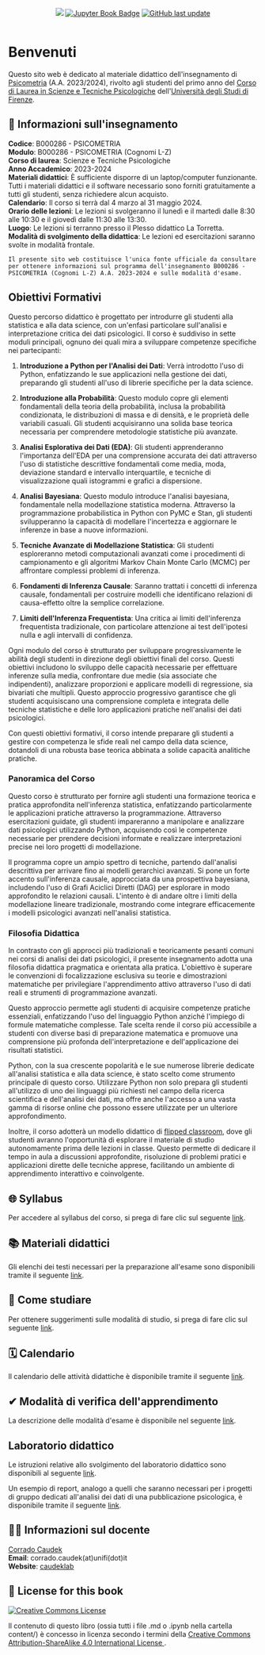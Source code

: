 <div align="center" style="display: flex; justify-content: center; gap: 10px;">

![](https://img.shields.io/badge/psicometria-B000286-blue)
<a target="_blank" rel="noopener noreferrer" href="https://ccaudek.github.io/ds4p"><img src="https://jupyterbook.org/badge.svg" alt="Jupyter Book Badge"></a>
<a target="_blank" rel="noopener noreferrer" href="https://github.com/ccaudek/ds4p"><img src="https://img.shields.io/github/last-commit/ccaudek/ds4p?color=blue&label=last%20update" alt="GitHub last update"></a>

</div>

# Benvenuti

Questo sito web è dedicato al materiale didattico dell'insegnamento di [Psicometria](https://www.unifi.it/index.php?module=ofform2&mode=1&cmd=3&AA=2023&afId=689762) (A.A. 2023/2024), rivolto agli studenti del primo anno del [Corso di Laurea in Scienze e Tecniche Psicologiche](https://www.psicologia.unifi.it/vp-130-scienze-e-tecniche-psicologiche-l-24.html) dell'[Università degli Studi di Firenze](https://www.unifi.it/).

## 📝 Informazioni sull'insegnamento

**Codice**: B000286 - PSICOMETRIA </br>
**Modulo**: B000286 - PSICOMETRIA (Cognomi L-Z) </br>
**Corso di laurea**: Scienze e Tecniche Psicologiche </br>
**Anno Accademico**: 2023-2024 </br>
**Materiali didattici**: È sufficiente disporre di un laptop/computer funzionante. Tutti i materiali didattici e il software necessario sono forniti gratuitamente a tutti gli studenti, senza richiedere alcun acquisto.</br>
**Calendario**: Il corso si terrà dal 4 marzo al 31 maggio 2024.</br>
**Orario delle lezioni**: Le lezioni si svolgeranno il lunedì e il martedì dalle 8:30 alle 10:30 e il giovedì dalle 11:30 alle 13:30.</br>
**Luogo**: Le lezioni si terranno presso il Plesso didattico La Torretta.</br>
**Modalità di svolgimento della didattica**: Le lezioni ed esercitazioni saranno svolte in modalità frontale.</br>

```{admonition} Importante
Il presente sito web costituisce l'unica fonte ufficiale da consultare per ottenere informazioni sul programma dell'insegnamento B000286 - PSICOMETRIA (Cognomi L-Z) A.A. 2023-2024 e sulle modalità d'esame.
```

## Obiettivi Formativi

Questo percorso didattico è progettato per introdurre gli studenti alla statistica e alla data science, con un'enfasi particolare sull'analisi e interpretazione critica dei dati psicologici. Il corso è suddiviso in sette moduli principali, ognuno dei quali mira a sviluppare competenze specifiche nei partecipanti:

1. **Introduzione a Python per l'Analisi dei Dati**: Verrà introdotto l'uso di Python, enfatizzando le sue applicazioni nella gestione dei dati, preparando gli studenti all'uso di librerie specifiche per la data science.

2. **Introduzione alla Probabilità**: Questo modulo copre gli elementi fondamentali della teoria della probabilità, inclusa la probabilità condizionata, le distribuzioni di massa e di densità, e le proprietà delle variabili casuali. Gli studenti acquisiranno una solida base teorica necessaria per comprendere metodologie statistiche più avanzate.

3. **Analisi Esplorativa dei Dati (EDA)**: Gli studenti apprenderanno l'importanza dell'EDA per una comprensione accurata dei dati attraverso l'uso di statistiche descrittive fondamentali come media, moda, deviazione standard e intervallo interquartile, e tecniche di visualizzazione quali istogrammi e grafici a dispersione.

4. **Analisi Bayesiana**: Questo modulo introduce l'analisi bayesiana, fondamentale nella modellazione statistica moderna. Attraverso la programmazione probabilistica in Python con PyMC e Stan, gli studenti svilupperanno la capacità di modellare l'incertezza e aggiornare le inferenze in base a nuove informazioni.

5. **Tecniche Avanzate di Modellazione Statistica**: Gli studenti esploreranno metodi computazionali avanzati come i procedimenti di campionamento e gli algoritmi Markov Chain Monte Carlo (MCMC) per affrontare complessi problemi di inferenza.

6. **Fondamenti di Inferenza Causale**: Saranno trattati i concetti di inferenza causale, fondamentali per costruire modelli che identificano relazioni di causa-effetto oltre la semplice correlazione.

7. **Limiti dell'Inferenza Frequentista**: Una critica ai limiti dell'inferenza frequentista tradizionale, con particolare attenzione ai test dell'ipotesi nulla e agli intervalli di confidenza.

Ogni modulo del corso è strutturato per sviluppare progressivamente le abilità degli studenti in direzione degli obiettivi finali del corso. Questi obiettivi includono lo sviluppo delle capacità necessarie per effettuare inferenze sulla media, confrontare due medie (sia associate che indipendenti), analizzare proporzioni e applicare modelli di regressione, sia bivariati che multipli. Questo approccio progressivo garantisce che gli studenti acquisiscano una comprensione completa e integrata delle tecniche statistiche e delle loro applicazioni pratiche nell'analisi dei dati psicologici.

Con questi obiettivi formativi, il corso intende preparare gli studenti a gestire con competenza le sfide reali nel campo della data science, dotandoli di una robusta base teorica abbinata a solide capacità analitiche pratiche.

### Panoramica del Corso

Questo corso è strutturato per fornire agli studenti una formazione teorica e pratica approfondita nell'inferenza statistica, enfatizzando particolarmente le applicazioni pratiche attraverso la programmazione. Attraverso esercitazioni guidate, gli studenti impareranno a manipolare e analizzare dati psicologici utilizzando Python, acquisendo così le competenze necessarie per prendere decisioni informate e realizzare interpretazioni precise nei loro progetti di modellazione.

Il programma copre un ampio spettro di tecniche, partendo dall'analisi descrittiva per arrivare fino ai modelli gerarchici avanzati. Si pone un forte accento sull'inferenza causale, approcciata da una prospettiva bayesiana, includendo l'uso di Grafi Aciclici Diretti (DAG) per esplorare in modo approfondito le relazioni causali. L'intento è di andare oltre i limiti della modellazione lineare tradizionale, mostrando come integrare efficacemente i modelli psicologici avanzati nell'analisi statistica.

### Filosofia Didattica

In contrasto con gli approcci più tradizionali e teoricamente pesanti comuni nei corsi di analisi dei dati psicologici, il presente insegnamento adotta una filosofia didattica pragmatica e orientata alla pratica. L'obiettivo è superare le convenzioni di focalizzazione esclusiva su teorie e dimostrazioni matematiche per privilegiare l'apprendimento attivo attraverso l'uso di dati reali e strumenti di programmazione avanzati.

Questo approccio permette agli studenti di acquisire competenze pratiche essenziali, enfatizzando l'uso del linguaggio Python anziché l'impiego di formule matematiche complesse. Tale scelta rende il corso più accessibile a studenti con diverse basi di preparazione matematica e promuove una comprensione più profonda dell'interpretazione e dell'applicazione dei risultati statistici.

Python, con la sua crescente popolarità e le sue numerose librerie dedicate all'analisi statistica e alla data science, è stato scelto come strumento principale di questo corso. Utilizzare Python non solo prepara gli studenti all'utilizzo di uno dei linguaggi più richiesti nel campo della ricerca scientifica e dell'analisi dei dati, ma offre anche l'accesso a una vasta gamma di risorse online che possono essere utilizzate per un ulteriore approfondimento.

Inoltre, il corso adotterà un modello didattico di [flipped classroom](https://it.wikipedia.org/wiki/Insegnamento_capovolto), dove gli studenti avranno l'opportunità di esplorare il materiale di studio autonomamente prima delle lezioni in classe. Questo permette di dedicare il tempo in aula a discussioni approfondite, risoluzione di problemi pratici e applicazioni dirette delle tecniche apprese, facilitando un ambiente di apprendimento interattivo e coinvolgente.

## 🌐 Syllabus

Per accedere al syllabus del corso, si prega di fare clic sul seguente [link](chapter_0/syllabus.ipynb).

## 📚 Materiali didattici

Gli elenchi dei testi necessari per la preparazione all'esame sono disponibili tramite il seguente [link](chapter_0/materiali_didattici.ipynb).

## 💭 Come studiare

Per ottenere suggerimenti sulle modalità di studio, si prega di fare clic sul seguente [link](chapter_0/come_studiare.ipynb).

## 🗓️ Calendario

Il calendario delle attività didattiche è disponibile tramite il seguente [link](chapter_0/calendario.ipynb).

## ✔ Modalità di verifica dell'apprendimento

La descrizione delle modalità d'esame è disponibile nel seguente [link](chapter_0/esame.ipynb).

## Laboratorio didattico

Le istruzioni relative allo svolgimento del laboratorio didattico sono disponibili al seguente [link](chapter_0/laboratorio_didattico/laboratorio_didattico.ipynb).

Un esempio di report, analogo a quelli che saranno necessari per i progetti di gruppo dedicati all'analisi dei dati di una pubblicazione psicologica, è disponibile tramite il seguente [link](chapter_0/laboratorio_didattico/melody.ipynb).

## 👨‍🏫 Informazioni sul docente

[Corrado Caudek](https://www.unifi.it/p-doc2-2008-0-A-2c2a342f3b29-1.html)<br>
**Email**: corrado.caudek(at)unifi(dot)it<br>
**Website**: [caudeklab](https://ccaudek.github.io/caudeklab)</br>

## 🎫 License for this book

<a rel="license" href="https://creativecommons.org/licenses/by-sa/4.0/" target="_blank" rel="noopener noreferrer">
    <img alt="Creative Commons License" style="border-width:0" src="https://licensebuttons.net/l/by-sa/4.0/88x31.png" />
</a>
<br />

Il contenuto di questo libro (ossia tutti i file .md o .ipynb nella cartella content/) è concesso in licenza secondo i termini della
<a rel="license" href="http://creativecommons.org/licenses/by-sa/4.0/" target="_blank" rel="noopener noreferrer">
Creative Commons Attribution-ShareAlike 4.0 International License
</a>.

